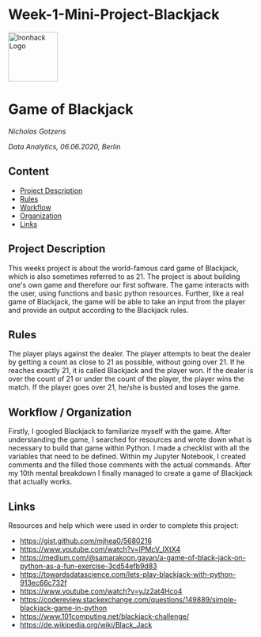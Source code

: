 # Week-1-Mini-Project-Blackjack
<img src="https://bit.ly/2VnXWr2" alt="Ironhack Logo" width="100"/>

# Game of Blackjack
*Nicholas Gotzens*

*Data Analytics, 06.06.2020, Berlin*

## Content
- [Project Description](#project-description)
- [Rules](#rules)
- [Workflow](#workflow)
- [Organization](#organization)
- [Links](#links)

## Project Description
This weeks project is about the world-famous card game of Blackjack, which is also sometimes referred to as 21. The project is about building one's own game and therefore our first software. The game interacts with the user, using functions and basic python resources. Further, like a real game of Blackjack, the game will be able to take an input from the player and provide an output according to the Blackjack rules. 

## Rules
The player plays against the dealer. The player attempts to beat the dealer by getting a count as close to 21 as possible, without going over 21. If he reaches exactly 21, it is called Blackjack and the player won. If the dealer is over the count of 21 or under the count of the player, the player wins the match. If the player goes over 21, he/she is busted and loses the game.

## Workflow / Organization
Firstly, I googled Blackjack to familiarize myself with the game. After understanding the game, I searched for resources and wrote down what is necessary to build that game within Python. I made a checklist with all the variables that need to be defined. Within my Jupyter Notebook, I created comments and the filled those comments with the actual commands. After my 10th mental breakdown I finally managed to create a game of Blackjack that actually works.


## Links
Resources and help which were used in order to complete this project:

- https://gist.github.com/mjhea0/5680216
- https://www.youtube.com/watch?v=IPMcV_IXtX4
- https://medium.com/@samarakoon.gayan/a-game-of-black-jack-on-python-as-a-fun-exercise-3cd54efb9d83
- https://towardsdatascience.com/lets-play-blackjack-with-python-913ec66c732f
- https://www.youtube.com/watch?v=yJz2at4Hco4
- https://codereview.stackexchange.com/questions/149889/simple-blackjack-game-in-python
- https://www.101computing.net/blackjack-challenge/
- https://de.wikipedia.org/wiki/Black_Jack
   
 
